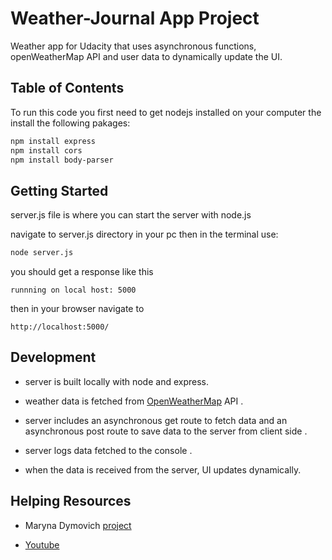 # Weather-Journal App Project

Weather app for Udacity that uses asynchronous functions, openWeatherMap API and user data to dynamically update the UI.

## Table of Contents

To run this code you first need to get nodejs installed on your computer the install the following pakages:

```bash
npm install express
npm install cors
npm install body-parser
```

## Getting Started

server.js file is where you can start the server with node.js

navigate to server.js directory in your pc then in the terminal use:

```bash
node server.js
```

you should get a response like this

```text
runnning on local host: 5000
```

then in your browser navigate to

```link
http://localhost:5000/
```



## Development

* server is built locally with node and express.

* weather data is fetched from [OpenWeatherMap](https://openweathermap.org) API .

* server includes an asynchronous get route to fetch data and an asynchronous post route to save data to the server from client side .

* server logs data fetched to the console .

* when the data is received from the server, UI updates dynamically.

## Helping Resources

* Maryna Dymovich [project](https://github.com/MarynaDymovich/Weather-API)

* [Youtube](https://www.youtube.com/watch?v=hdYXCiZkp0w&ab_channel=AhmedNageebMahmoud)




